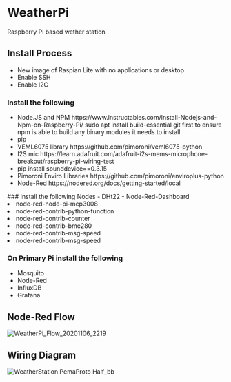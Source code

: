 # WeatherPi
Raspberry Pi based wether station

<h2>Install Process</h2>
<ul>
 <li>New image of Raspian Lite with no applications or desktop</li>
 <li>Enable SSH</li>
 <li>Enable I2C</li>
 </ul>
 <h3>Install the following</h3>
 <ul>
 <li>Node.JS and NPM https://www.instructables.com/Install-Nodejs-and-Npm-on-Raspberry-Pi/ sudo apt install build-essential git first to ensure npm is able to build any binary modules it needs to install</li>
 <li>pip</li>
 <li>VEML6075 library https://github.com/pimoroni/veml6075-python</li>
 <li>I2S mic https://learn.adafruit.com/adafruit-i2s-mems-microphone-breakout/raspberry-pi-wiring-test</li>
 <li>pip install sounddevice==0.3.15</li>
 <li>Pimoroni Enviro Libraries https://github.com/pimoroni/enviroplus-python</li>
 <li>Node-Red https://nodered.org/docs/getting-started/local </li>
</ul>
### Install the following Nodes
- DHt22
- Node-Red-Dashboard</li>
 <li>node-red-node-pi-mcp3008</li>
 <li>node-red-contrib-python-function</li>
 <li>node-red-contrib-counter</li>
 <li>node-red-contrib-bme280</li>
 <li>node-red-contrib-msg-speed</li>
 <li>node-red-contrib-msg-speed</li>
</ul>
<h3>On Primary Pi install the following</h3>
<ul>
 <li>Mosquito</li>
 <li>Node-Red</li>
 <li>InfluxDB</li>
 <li>Grafana</li>
 </ul>

## Node-Red Flow
![WeatherPi_Flow_20201106_2219](https://user-images.githubusercontent.com/5247403/98422214-fdc02f00-2082-11eb-8a97-c4378d4a1931.png)

## Wiring Diagram
![WeatherStation PemaProto Half_bb](https://user-images.githubusercontent.com/5247403/98422125-cd789080-2082-11eb-8f47-790ee3bd5da4.png)
